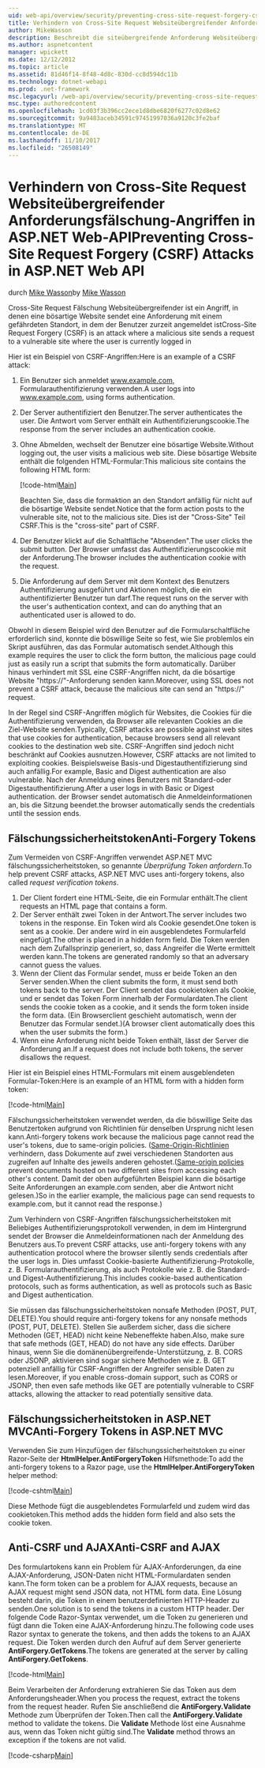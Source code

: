 ```yaml
---
uid: web-api/overview/security/preventing-cross-site-request-forgery-csrf-attacks
title: Verhindern von Cross-Site Request Websiteübergreifender Anforderungsfälschung-Angriffen in ASP.NET Web-API | Microsoft Docs
author: MikeWasson
description: Beschreibt die siteübergreifende Anforderung Websiteübergreifender anforderungsfälschung Angriff und wie Anti-CSRF-Measures in ASP.NET Web-API implementiert.
ms.author: aspnetcontent
manager: wpickett
ms.date: 12/12/2012
ms.topic: article
ms.assetid: 81d46f14-8f48-4d8c-830d-cc8d594dc11b
ms.technology: dotnet-webapi
ms.prod: .net-framework
msc.legacyurl: /web-api/overview/security/preventing-cross-site-request-forgery-csrf-attacks
msc.type: authoredcontent
ms.openlocfilehash: 1cd03f3b396cc2ece1d8dbe6820f6277c02d8e62
ms.sourcegitcommit: 9a9483aceb34591c97451997036a9120c3fe2baf
ms.translationtype: MT
ms.contentlocale: de-DE
ms.lasthandoff: 11/10/2017
ms.locfileid: "26508149"
---
```

<a name="preventing-cross-site-request-forgery-csrf-attacks-in-aspnet-web-api"></a><span data-ttu-id="08a25-103">Verhindern von Cross-Site Request Websiteübergreifender Anforderungsfälschung-Angriffen in ASP.NET Web-API</span><span class="sxs-lookup"><span data-stu-id="08a25-103">Preventing Cross-Site Request Forgery (CSRF) Attacks in ASP.NET Web API</span></span>
====================
<span data-ttu-id="08a25-104">durch [Mike Wasson](https://github.com/MikeWasson)</span><span class="sxs-lookup"><span data-stu-id="08a25-104">by [Mike Wasson](https://github.com/MikeWasson)</span></span>

<span data-ttu-id="08a25-105">Cross-Site Request Fälschung Websiteübergreifender ist ein Angriff, in denen eine bösartige Website sendet eine Anforderung mit einem gefährdeten Standort, in dem der Benutzer zurzeit angemeldet ist</span><span class="sxs-lookup"><span data-stu-id="08a25-105">Cross-Site Request Forgery (CSRF) is an attack where a malicious site sends a request to a vulnerable site where the user is currently logged in</span></span>

<span data-ttu-id="08a25-106">Hier ist ein Beispiel von CSRF-Angriffen:</span><span class="sxs-lookup"><span data-stu-id="08a25-106">Here is an example of a CSRF attack:</span></span>

1. <span data-ttu-id="08a25-107">Ein Benutzer sich anmeldet www.example.com, Formularauthentifizierung verwenden.</span><span class="sxs-lookup"><span data-stu-id="08a25-107">A user logs into www.example.com, using forms authentication.</span></span>
2. <span data-ttu-id="08a25-108">Der Server authentifiziert den Benutzer.</span><span class="sxs-lookup"><span data-stu-id="08a25-108">The server authenticates the user.</span></span> <span data-ttu-id="08a25-109">Die Antwort vom Server enthält ein Authentifizierungscookie.</span><span class="sxs-lookup"><span data-stu-id="08a25-109">The response from the server includes an authentication cookie.</span></span>
3. <span data-ttu-id="08a25-110">Ohne Abmelden, wechselt der Benutzer eine bösartige Website.</span><span class="sxs-lookup"><span data-stu-id="08a25-110">Without logging out, the user visits a malicious web site.</span></span> <span data-ttu-id="08a25-111">Diese bösartige Website enthält die folgenden HTML-Formular:</span><span class="sxs-lookup"><span data-stu-id="08a25-111">This malicious site contains the following HTML form:</span></span> 

    [!code-html[Main](preventing-cross-site-request-forgery-csrf-attacks/samples/sample1.html)]

    <span data-ttu-id="08a25-112">Beachten Sie, dass die formaktion an den Standort anfällig für nicht auf die bösartige Website sendet.</span><span class="sxs-lookup"><span data-stu-id="08a25-112">Notice that the form action posts to the vulnerable site, not to the malicious site.</span></span> <span data-ttu-id="08a25-113">Dies ist der "Cross-Site" Teil CSRF.</span><span class="sxs-lookup"><span data-stu-id="08a25-113">This is the "cross-site" part of CSRF.</span></span>
4. <span data-ttu-id="08a25-114">Der Benutzer klickt auf die Schaltfläche "Absenden".</span><span class="sxs-lookup"><span data-stu-id="08a25-114">The user clicks the submit button.</span></span> <span data-ttu-id="08a25-115">Der Browser umfasst das Authentifizierungscookie mit der Anforderung.</span><span class="sxs-lookup"><span data-stu-id="08a25-115">The browser includes the authentication cookie with the request.</span></span>
5. <span data-ttu-id="08a25-116">Die Anforderung auf dem Server mit dem Kontext des Benutzers Authentifizierung ausgeführt und Aktionen möglich, die ein authentifizierter Benutzer tun darf.</span><span class="sxs-lookup"><span data-stu-id="08a25-116">The request runs on the server with the user's authentication context, and can do anything that an authenticated user is allowed to do.</span></span>

<span data-ttu-id="08a25-117">Obwohl in diesem Beispiel wird den Benutzer auf die Formularschaltfläche erforderlich sind, konnte die böswillige Seite so fest, wie Sie problemlos ein Skript ausführen, das das Formular automatisch sendet.</span><span class="sxs-lookup"><span data-stu-id="08a25-117">Although this example requires the user to click the form button, the malicious page could just as easily run a script that submits the form automatically.</span></span> <span data-ttu-id="08a25-118">Darüber hinaus verhindert mit SSL eine CSRF-Angriffen nicht, da die bösartige Website "https://"-Anforderung senden kann.</span><span class="sxs-lookup"><span data-stu-id="08a25-118">Moreover, using SSL does not prevent a CSRF attack, because the malicious site can send an "https://" request.</span></span>

<span data-ttu-id="08a25-119">In der Regel sind CSRF-Angriffen möglich für Websites, die Cookies für die Authentifizierung verwenden, da Browser alle relevanten Cookies an die Ziel-Website senden.</span><span class="sxs-lookup"><span data-stu-id="08a25-119">Typically, CSRF attacks are possible against web sites that use cookies for authentication, because browsers send all relevant cookies to the destination web site.</span></span> <span data-ttu-id="08a25-120">CSRF-Angriffen sind jedoch nicht beschränkt auf Cookies ausnutzen.</span><span class="sxs-lookup"><span data-stu-id="08a25-120">However, CSRF attacks are not limited to exploiting cookies.</span></span> <span data-ttu-id="08a25-121">Beispielsweise Basis-und Digestauthentifizierung sind auch anfällig.</span><span class="sxs-lookup"><span data-stu-id="08a25-121">For example, Basic and Digest authentication are also vulnerable.</span></span> <span data-ttu-id="08a25-122">Nach der Anmeldung eines Benutzers mit Standard-oder Digestauthentifizierung.</span><span class="sxs-lookup"><span data-stu-id="08a25-122">After a user logs in with Basic or Digest authentication.</span></span> <span data-ttu-id="08a25-123">der Browser sendet automatisch die Anmeldeinformationen an, bis die Sitzung beendet.</span><span class="sxs-lookup"><span data-stu-id="08a25-123">the browser automatically sends the credentials until the session ends.</span></span>

## <a name="anti-forgery-tokens"></a><span data-ttu-id="08a25-124">Fälschungssicherheitstoken</span><span class="sxs-lookup"><span data-stu-id="08a25-124">Anti-Forgery Tokens</span></span>

<span data-ttu-id="08a25-125">Zum Vermeiden von CSRF-Angriffen verwendet ASP.NET MVC fälschungssicherheitstoken, so genannte *Überprüfung Token anfordern*.</span><span class="sxs-lookup"><span data-stu-id="08a25-125">To help prevent CSRF attacks, ASP.NET MVC uses anti-forgery tokens, also called *request verification tokens*.</span></span>

1. <span data-ttu-id="08a25-126">Der Client fordert eine HTML-Seite, die ein Formular enthält.</span><span class="sxs-lookup"><span data-stu-id="08a25-126">The client requests an HTML page that contains a form.</span></span>
2. <span data-ttu-id="08a25-127">Der Server enthält zwei Token in der Antwort.</span><span class="sxs-lookup"><span data-stu-id="08a25-127">The server includes two tokens in the response.</span></span> <span data-ttu-id="08a25-128">Ein Token wird als Cookie gesendet.</span><span class="sxs-lookup"><span data-stu-id="08a25-128">One token is sent as a cookie.</span></span> <span data-ttu-id="08a25-129">Der andere wird in ein ausgeblendetes Formularfeld eingefügt.</span><span class="sxs-lookup"><span data-stu-id="08a25-129">The other is placed in a hidden form field.</span></span> <span data-ttu-id="08a25-130">Die Token werden nach dem Zufallsprinzip generiert, so, dass Angreifer die Werte ermittelt werden kann.</span><span class="sxs-lookup"><span data-stu-id="08a25-130">The tokens are generated randomly so that an adversary cannot guess the values.</span></span>
3. <span data-ttu-id="08a25-131">Wenn der Client das Formular sendet, muss er beide Token an den Server senden.</span><span class="sxs-lookup"><span data-stu-id="08a25-131">When the client submits the form, it must send both tokens back to the server.</span></span> <span data-ttu-id="08a25-132">Der Client sendet das cookietoken als Cookie, und er sendet das Token Form innerhalb der Formulardaten.</span><span class="sxs-lookup"><span data-stu-id="08a25-132">The client sends the cookie token as a cookie, and it sends the form token inside the form data.</span></span> <span data-ttu-id="08a25-133">(Ein Browserclient geschieht automatisch, wenn der Benutzer das Formular sendet.)</span><span class="sxs-lookup"><span data-stu-id="08a25-133">(A browser client automatically does this when the user submits the form.)</span></span>
4. <span data-ttu-id="08a25-134">Wenn eine Anforderung nicht beide Token enthält, lässt der Server die Anforderung an.</span><span class="sxs-lookup"><span data-stu-id="08a25-134">If a request does not include both tokens, the server disallows the request.</span></span>

<span data-ttu-id="08a25-135">Hier ist ein Beispiel eines HTML-Formulars mit einem ausgeblendeten Formular-Token:</span><span class="sxs-lookup"><span data-stu-id="08a25-135">Here is an example of an HTML form with a hidden form token:</span></span>

[!code-html[Main](preventing-cross-site-request-forgery-csrf-attacks/samples/sample2.html)]

<span data-ttu-id="08a25-136">Fälschungssicherheitstoken verwendet werden, da die böswillige Seite das Benutzertoken aufgrund von Richtlinien für denselben Ursprung nicht lesen kann.</span><span class="sxs-lookup"><span data-stu-id="08a25-136">Anti-forgery tokens work because the malicious page cannot read the user's tokens, due to same-origin policies.</span></span> <span data-ttu-id="08a25-137">([Same-Origin-Richtlinien](http://www.w3.org/Security/wiki/Same_Origin_Policy) verhindern, dass Dokumente auf zwei verschiedenen Standorten aus zugreifen auf Inhalte des jeweils anderen gehostet.</span><span class="sxs-lookup"><span data-stu-id="08a25-137">([Same-origin policies](http://www.w3.org/Security/wiki/Same_Origin_Policy) prevent documents hosted on two different sites from accessing each other's content.</span></span> <span data-ttu-id="08a25-138">Damit der oben aufgeführten Beispiel kann die bösartige Seite Anforderungen an example.com senden, aber die Antwort nicht gelesen.)</span><span class="sxs-lookup"><span data-stu-id="08a25-138">So in the earlier example, the malicious page can send requests to example.com, but it cannot read the response.)</span></span>

<span data-ttu-id="08a25-139">Zum Verhindern von CSRF-Angriffen fälschungssicherheitstoken mit Beliebiges Authentifizierungsprotokoll verwenden, in dem im Hintergrund sendet der Browser die Anmeldeinformationen nach der Anmeldung des Benutzers aus.</span><span class="sxs-lookup"><span data-stu-id="08a25-139">To prevent CSRF attacks, use anti-forgery tokens with any authentication protocol where the browser silently sends credentials after the user logs in.</span></span> <span data-ttu-id="08a25-140">Dies umfasst Cookie-basierte Authentifizierung-Protokolle, z. B. Formularauthentifizierung, als auch Protokolle wie z. B. die Standard- und Digest-Authentifizierung.</span><span class="sxs-lookup"><span data-stu-id="08a25-140">This includes cookie-based authentication protocols, such as forms authentication, as well as protocols such as Basic and Digest authentication.</span></span>

<span data-ttu-id="08a25-141">Sie müssen das fälschungssicherheitstoken nonsafe Methoden (POST, PUT, DELETE).</span><span class="sxs-lookup"><span data-stu-id="08a25-141">You should require anti-forgery tokens for any nonsafe methods (POST, PUT, DELETE).</span></span> <span data-ttu-id="08a25-142">Stellen Sie außerdem sicher, dass die sichere Methoden (GET, HEAD) nicht keine Nebeneffekte haben.</span><span class="sxs-lookup"><span data-stu-id="08a25-142">Also, make sure that safe methods (GET, HEAD) do not have any side effects.</span></span> <span data-ttu-id="08a25-143">Darüber hinaus, wenn Sie die domänenübergreifende-Unterstützung, z. B. CORS oder JSONP, aktivieren sind sogar sichere Methoden wie z. B. GET potenziell anfällig für CSRF-Angriffen der Angreifer sensible Daten zu lesen.</span><span class="sxs-lookup"><span data-stu-id="08a25-143">Moreover, if you enable cross-domain support, such as CORS or JSONP, then even safe methods like GET are potentially vulnerable to CSRF attacks, allowing the attacker to read potentially sensitive data.</span></span>

## <a name="anti-forgery-tokens-in-aspnet-mvc"></a><span data-ttu-id="08a25-144">Fälschungssicherheitstoken in ASP.NET MVC</span><span class="sxs-lookup"><span data-stu-id="08a25-144">Anti-Forgery Tokens in ASP.NET MVC</span></span>

<span data-ttu-id="08a25-145">Verwenden Sie zum Hinzufügen der fälschungssicherheitstoken zu einer Razor-Seite der **HtmlHelper.AntiForgeryToken** Hilfsmethode:</span><span class="sxs-lookup"><span data-stu-id="08a25-145">To add the anti-forgery tokens to a Razor page, use the **HtmlHelper.AntiForgeryToken** helper method:</span></span>

[!code-cshtml[Main](preventing-cross-site-request-forgery-csrf-attacks/samples/sample3.cshtml)]

<span data-ttu-id="08a25-146">Diese Methode fügt die ausgeblendetes Formularfeld und zudem wird das cookietoken.</span><span class="sxs-lookup"><span data-stu-id="08a25-146">This method adds the hidden form field and also sets the cookie token.</span></span>

## <a name="anti-csrf-and-ajax"></a><span data-ttu-id="08a25-147">Anti-CSRF und AJAX</span><span class="sxs-lookup"><span data-stu-id="08a25-147">Anti-CSRF and AJAX</span></span>

<span data-ttu-id="08a25-148">Des formulartokens kann ein Problem für AJAX-Anforderungen, da eine AJAX-Anforderung, JSON-Daten nicht HTML-Formulardaten senden kann.</span><span class="sxs-lookup"><span data-stu-id="08a25-148">The form token can be a problem for AJAX requests, because an AJAX request might send JSON data, not HTML form data.</span></span> <span data-ttu-id="08a25-149">Eine Lösung besteht darin, die Token in einem benutzerdefinierten HTTP-Header zu senden.</span><span class="sxs-lookup"><span data-stu-id="08a25-149">One solution is to send the tokens in a custom HTTP header.</span></span> <span data-ttu-id="08a25-150">Der folgende Code Razor-Syntax verwendet, um die Token zu generieren und fügt dann die Token eine AJAX-Anforderung hinzu.</span><span class="sxs-lookup"><span data-stu-id="08a25-150">The following code uses Razor syntax to generate the tokens, and then adds the tokens to an AJAX request.</span></span> <span data-ttu-id="08a25-151">Die Token werden durch den Aufruf auf dem Server generierte **AntiForgery.GetTokens**.</span><span class="sxs-lookup"><span data-stu-id="08a25-151">The tokens are generated at the server by calling **AntiForgery.GetTokens**.</span></span>

[!code-html[Main](preventing-cross-site-request-forgery-csrf-attacks/samples/sample4.html)]

<span data-ttu-id="08a25-152">Beim Verarbeiten der Anforderung extrahieren Sie das Token aus dem Anforderungsheader.</span><span class="sxs-lookup"><span data-stu-id="08a25-152">When you process the request, extract the tokens from the request header.</span></span> <span data-ttu-id="08a25-153">Rufen Sie anschließend die **AntiForgery.Validate** Methode zum Überprüfen der Token.</span><span class="sxs-lookup"><span data-stu-id="08a25-153">Then call the **AntiForgery.Validate** method to validate the tokens.</span></span> <span data-ttu-id="08a25-154">Die **Validate** Methode löst eine Ausnahme aus, wenn das Token nicht gültig sind.</span><span class="sxs-lookup"><span data-stu-id="08a25-154">The **Validate** method throws an exception if the tokens are not valid.</span></span>

[!code-csharp[Main](preventing-cross-site-request-forgery-csrf-attacks/samples/sample5.cs)]
